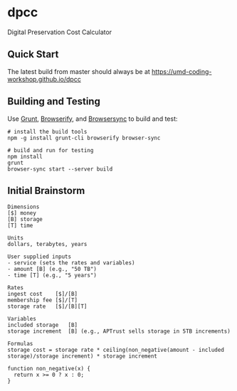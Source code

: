 # dpcc

Digital Preservation Cost Calculator

## Quick Start

The latest build from master should always be at
<https://umd-coding-workshop.github.io/dpcc>

## Building and Testing

Use [Grunt], [Browserify], and [Browsersync] to build and test:

```
# install the build tools
npm -g install grunt-cli browserify browser-sync

# build and run for testing
npm install
grunt
browser-sync start --server build
```

## Initial Brainstorm

```
Dimensions
[$] money
[B] storage
[T] time

Units
dollars, terabytes, years

User supplied inputs
- service (sets the rates and variables)
- amount [B] (e.g., "50 TB")
- time [T] (e.g., "5 years")

Rates
ingest cost    [$]/[B]
membership fee [$]/[T]
storage rate   [$]/[B][T]

Variables
included storage   [B]
storage increment  [B] (e.g., APTrust sells storage in 5TB increments)

Formulas
storage cost = storage rate * ceiling(non_negative(amount - included storage)/storage increment) * storage increment

function non_negative(x) {
  return x >= 0 ? x : 0;
}
```

[Grunt]: https://gruntjs.com/
[Browserify]: http://browserify.org/
[Browsersync]: https://www.browsersync.io/
